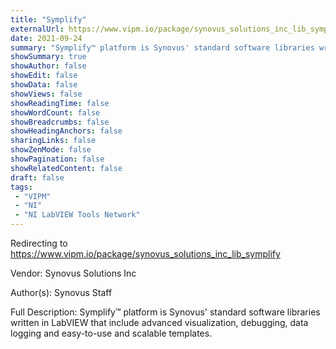 ```yaml
---
title: "Symplify"
externalUrl: https://www.vipm.io/package/synovus_solutions_inc_lib_symplify
date: 2021-09-24
summary: "Symplify™ platform is Synovus' standard software libraries written in LabVIEW that include advanced visualization, debugging, data logging and easy-to-use and scalable templates."
showSummary: true
showAuthor: false
showEdit: false
showData: false
showViews: false
showReadingTime: false
showWordCount: false
showBreadcrumbs: false
showHeadingAnchors: false
sharingLinks: false
showZenMode: false
showPagination: false
showRelatedContent: false
draft: false
tags:
 - "VIPM"
 - "NI"
 - "NI LabVIEW Tools Network"
---
```


Redirecting to https://www.vipm.io/package/synovus_solutions_inc_lib_symplify

Vendor: Synovus Solutions Inc

Author(s): Synovus Staff
 
Full Description:
Symplify™ platform is Synovus' standard software libraries written in LabVIEW that include advanced visualization, debugging, data logging and easy-to-use and scalable templates.